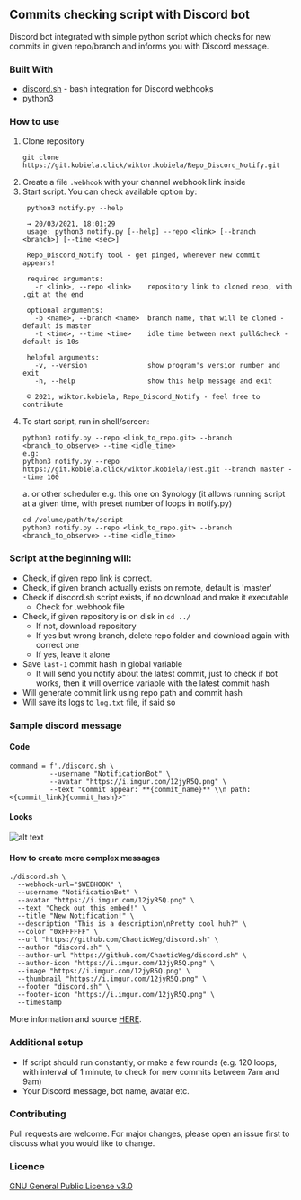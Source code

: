 ## Commits checking script with Discord bot

Discord bot integrated with simple python script which checks for new commits in given repo/branch and informs you with Discord message.

### Built With
   - [discord.sh](https://github.com/ChaoticWeg/discord.sh) - bash integration for Discord webhooks
   - python3

### How to use
1. Clone repository
   ```
   git clone https://git.kobiela.click/wiktor.kobiela/Repo_Discord_Notify.git
   ```
2. Create a file ```.webhook``` with your channel webhook link inside
3. Start script. You can check available option by:
   ```
    python3 notify.py --help

    → 20/03/2021, 18:01:29
    usage: python3 notify.py [--help] --repo <link> [--branch <branch>] [--time <sec>]
    
    Repo_Discord_Notify tool - get pinged, whenever new commit appears!
    
    required arguments:
      -r <link>, --repo <link>    repository link to cloned repo, with .git at the end
    
    optional arguments:
      -b <name>, --branch <name>  branch name, that will be cloned - default is master
      -t <time>, --time <time>    idle time between next pull&check - default is 10s
    
    helpful arguments:
      -v, --version               show program's version number and exit
      -h, --help                  show this help message and exit
    
    © 2021, wiktor.kobiela, Repo_Discord_Notify - feel free to contribute
   ```
4. To start script, run in shell/screen:
   ```
   python3 notify.py --repo <link_to_repo.git> --branch <branch_to_observe> --time <idle_time>
   e.g:
   python3 notify.py --repo https://git.kobiela.click/wiktor.kobiela/Test.git --branch master --time 100
   ```
   a. or other scheduler e.g. this one on Synology (it allows running script at a given time, with preset number of loops in notify.py)
   ```
   cd /volume/path/to/script
   python3 notify.py --repo <link_to_repo.git> --branch <branch_to_observe> --time <idle_time>
   ```
### Script at the beginning will:
   * Check, if given repo link is correct. 
   * Check, if given branch actually exists on remote, default is 'master'  
   * Check if discord.sh script exists, if no download and make it executable  
      * Check for .webhook file
   * Check, if given repository is on disk in ```cd ../```
      * If not, download repository
      * If yes but wrong branch, delete repo folder and download again with correct one
      * If yes, leave it alone
   * Save ```last-1``` commit hash in global variable
      * It will send you notify about the latest commit, just to check if bot works, then it will override variable 
        with the latest commit hash
   * Will generate commit link using repo path and commit hash  
   * Will save its logs to ```log.txt``` file, if said so

### Sample discord message

#### Code

```
command = f'./discord.sh \
          --username "NotificationBot" \
          --avatar "https://i.imgur.com/12jyR5Q.png" \
          --text "Commit appear: **{commit_name}** \\n path: <{commit_link}{commit_hash}>"'
```
#### Looks

![alt text](https://i.imgur.com/mFnKPBW.png)

#### How to create more complex messages

```
./discord.sh \
  --webhook-url="$WEBHOOK" \
  --username "NotificationBot" \
  --avatar "https://i.imgur.com/12jyR5Q.png" \
  --text "Check out this embed!" \
  --title "New Notification!" \
  --description "This is a description\nPretty cool huh?" \
  --color "0xFFFFFF" \
  --url "https://github.com/ChaoticWeg/discord.sh" \
  --author "discord.sh" \
  --author-url "https://github.com/ChaoticWeg/discord.sh" \
  --author-icon "https://i.imgur.com/12jyR5Q.png" \
  --image "https://i.imgur.com/12jyR5Q.png" \
  --thumbnail "https://i.imgur.com/12jyR5Q.png" \
  --footer "discord.sh" \
  --footer-icon "https://i.imgur.com/12jyR5Q.png" \
  --timestamp
  ```

More information and source [HERE](https://github.com/ChaoticWeg/discord.sh#3-using-the-script).

### Additional setup
   * If script should run constantly, or make a few rounds (e.g. 120 loops, with interval of 1 minute, to check for new commits between 7am and 9am) 
   * Your Discord message, bot name, avatar etc.  

### Contributing
Pull requests are welcome. For major changes, please open an issue first to discuss what you would like to change.

### Licence

[GNU General Public License v3.0](https://www.gnu.org/licenses/gpl-3.0.en.html)